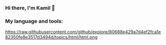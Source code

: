 ### Hi there, I'm Kamil 👋

### My language and tools:
https://raw.githubusercontent.com/github/explore/80688e429a7d4ef2fca1e82350fe8e3517d3494d/topics/html/html.png









<!--
**Kyorugi/Kyorugi** is a ✨ _special_ ✨ repository because its `README.md` (this file) appears on your GitHub profile.

Here are some ideas to get you started:

- 🔭 I’m currently working on ...
- 🌱 I’m currently learning ...
- 👯 I’m looking to collaborate on ...
- 🤔 I’m looking for help with ...
- 💬 Ask me about ...
- 📫 How to reach me: ...
- 😄 Pronouns: ...
- ⚡ Fun fact: ...
-->

